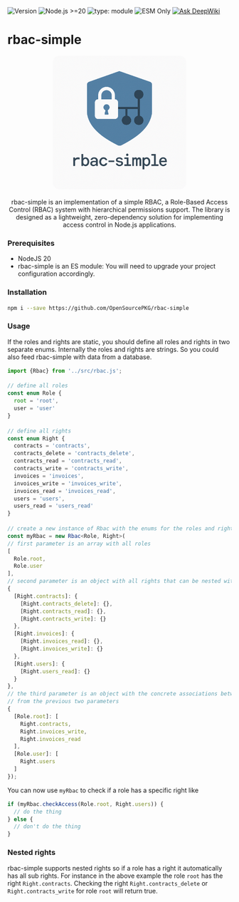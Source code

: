 ![Version](https://img.shields.io/badge/Version-1.0.0-blue)
![Node.js >=20](https://img.shields.io/badge/Node.js-%3E%3D20-brightgreen)
![type: module](https://img.shields.io/badge/type-module-orange)
![ESM Only](https://img.shields.io/badge/Module-ESM--only-success)
[![Ask DeepWiki](https://deepwiki.com/badge.svg)](https://deepwiki.com/OpenSourcePKG/rbac-simple)

# rbac-simple
<p align="center">
<img src="doc/images/logo.png" width="300px" style="border-radius: 15px;transition: transform .2s;object-fit: cover;">
<br><br>
rbac-simple is an implementation of a simple RBAC, a Role-Based Access Control (RBAC) system with hierarchical permissions support. The library is designed as a lightweight, zero-dependency solution for implementing access control in Node.js applications.
</p>



### Prerequisites

- NodeJS 20
- rbac-simple is an ES module: You will need to upgrade your project configuration accordingly.

### Installation

```bash
npm i --save https://github.com/OpenSourcePKG/rbac-simple
```

### Usage

If the roles and rights are static, you should define all roles and rights in two separate enums.
Internally the roles and rights are strings. So you could also feed rbac-simple with data from a database.

````typescript
import {Rbac} from '../src/rbac.js';

// define all roles
const enum Role {
  root = 'root',
  user = 'user'
}

// define all rights
const enum Right {
  contracts = 'contracts',
  contracts_delete = 'contracts_delete',
  contracts_read = 'contracts_read',
  contracts_write = 'contracts_write',
  invoices = 'invoices',
  invoices_write = 'invoices_write',
  invoices_read = 'invoices_read',
  users = 'users',
  users_read = 'users_read'
}

// create a new instance of Rbac with the enums for the roles and rights as generic parameters
const myRbac = new Rbac<Role, Right>(
// first parameter is an array with all roles
[
  Role.root,
  Role.user
],
// second parameter is an object with all rights that can be nested with subrights
{
  [Right.contracts]: {
    [Right.contracts_delete]: {},
    [Right.contracts_read]: {},
    [Right.contracts_write]: {}
  },
  [Right.invoices]: {
    [Right.invoices_read]: {},
    [Right.invoices_write]: {}
  },
  [Right.users]: {
    [Right.users_read]: {}
  }
},
// the third parameter is an object with the concrete associations between the roles and rights
// from the previous two parameters
{
  [Role.root]: [
    Right.contracts,
    Right.invoices_write,
    Right.invoices_read
  ],
  [Role.user]: [
    Right.users
  ]
});
````

You can now use `myRbac` to check if a role has a specific right like
````typescript
if (myRbac.checkAccess(Role.root, Right.users)) {
  // do the thing
} else {
  // don't do the thing
}
````

### Nested rights

rbac-simple supports nested rights so if a role has a right it automatically has all sub rights.
For instance in the above example the role `root` has the right `Right.contracts`. Checking the
right `Right.contracts_delete` or `Right.contracts_write` for role `root` will return true.
